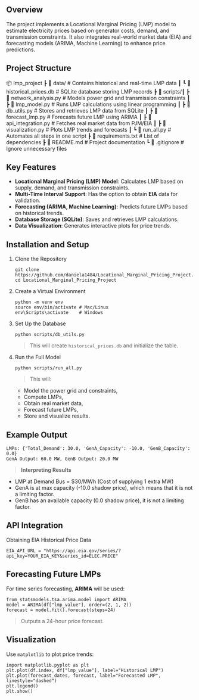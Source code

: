 ## Overview
The project implements a Locational Marginal Pricing (LMP) model to estimate electricity prices based on generator costs, demand, and transmission constraints. It also integrates real-world market data (EIA) and forecasting models (ARIMA, Machine Learning) to enhance price predictions.

## Project Structure
📦 lmp_project
┣ 📂 data/                # Contains historical and real-time LMP data
┃ ┗ 📜 historical_prices.db  # SQLite database storing LMP records
┣ 📂 scripts/┃ ┣ 📜 network_analysis.py    # Models power grid and transmission constraints
┃ ┣ 📜 lmp_model.py          # Runs LMP calculations using linear programming
┃ ┣ 📜 db_utils.py           # Stores and retrieves LMP data from SQLite
┃ ┣ 📜 forecast_lmp.py       # Forecasts future LMP using ARIMA
┃ ┣ 📜 api_integration.py    # Fetches real market data from PJM/EIA
┃ ┣ 📜 visualization.py      # Plots LMP trends and forecasts
┃ ┗ 📜 run_all.py            # Automates all steps in one script
┣ 📜 requirements.txt        # List of dependencies
┣ 📜 README.md               # Project documentation
┗ 📜 .gitignore              # Ignore unnecessary files

## Key Features
- **Locational Marginal Pricing (LMP) Model**: Calculates LMP based on supply, demand, and transmission constraints.
- **Multi-Time Interval Support**: Has the option to obtain **EIA** data for validation.
- **Forecasting (ARIMA, Machine Learning)**: Predicts future LMPs based on historical trends.
- **Database Storage (SQLite)**: Saves and retrieves LMP calculations.
- **Data Visualization**: Generates interactive plots for price trends.

## Installation and Setup
1. Clone the Repository
   ```
   git clone https://github.com/daniela1484/Locational_Marginal_Pricing_Project.git
   cd Locational_Marginal_Pricing_Project
   ```
   
2. Create a Virtual Environment
   ```
   python -m venv env
   source env/bin/activate # Mac/Linux
   env\Scripts\activate    # Windows
   ```
   
3. Set Up the Database
   ```
   python scripts/db_utils.py
   ```
   > This will create `historical_prices.db` and initialize the table.
   
5. Run the Full Model
   ```
   python scripts/run_all.py
   ```
   > This will:
     - Model the power grid and constraints,
     - Compute LMPs,
     - Obtain real market data,
     - Forecast future LMPs,
     - Store and visualize results.

## Example Output
```
LMPs: {'Total_Demand': 30.0, 'GenA_Capacity': -10.0, 'GenB_Capacity': 0.0}
GenA Output: 60.0 MW, GenB Output: 20.0 MW
```
> **Interpreting Results**
  - LMP at Demand Bus = $30/MWh (Cost of supplying 1 extra MW)
  - GenA is at max capacity (-10.0 shadow price), which means that it is not a limiting factor.
  - GenB has an available capacity (0.0 shadow price), it is not a limiting factor.

## API Integration
Obtaining EIA Historical Price Data
```
EIA_API_URL = "https://api.eia.gov/series/?api_key=YOUR_EIA_KEY&series_id=ELEC.PRICE"
```

## Forecasting Future LMPs
For time series forecasting, **ARIMA** will be used:
```
from statsmodels.tsa.arima.model import ARIMA
model = ARIMA(df["lmp_value"], order=(2, 1, 2))
forecast = model.fit().forecast(steps=24)
```
> Outputs a 24-hour price forecast.

## Visualization
Use `matplotlib` to plot price trends:
```
import matplotlib.pyplot as plt
plt.plot(df.index, df["lmp_value"], label="Historical LMP")
plt.plot(forecast_dates, forecast, label="Forecasted LMP", linestyle="dashed")
plt.legend()
plt.show()
```
